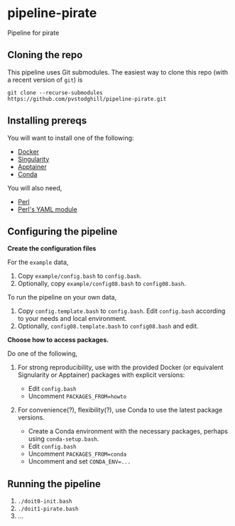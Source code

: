 # pipeline-pirate

Pipeline for pirate

## Cloning the repo

This pipeline uses Git submodules. The easiest way to clone this repo
(with a recent version of `git`) is

```
git clone --recurse-submodules https://github.com/pvstodghill/pipeline-pirate.git
```

## Installing prereqs

You will want to install one of the following:

- [Docker](https://www.docker.com/)
- [Singularity](https://sylabs.io/)
- [Apptainer](https://apptainer.org/)
- [Conda](https://conda.io)

You will also need,

- [Perl](https://www.perl.org/)
- [Perl's YAML module](https://metacpan.org/dist/YAML)

## Configuring the pipeline

**Create the configuration files**

For the `example` data,

1. Copy `example/config.bash` to  `config.bash`.
2. Optionally, copy `example/config08.bash` to  `config08.bash`.

To run the pipeline on your own data,

1. Copy `config.template.bash` to `config.bash`.  Edit `config.bash`
   according to your needs and local environment.
2. Optionally,  `config08.template.bash` to `config08.bash` and edit.

**Choose how to access packages.**

 Do one of the following,

1. For strong reproducibility, use with the provided Docker (or
   equivalent Signularity or Apptainer) packages with explicit
   versions:

    * Edit `config.bash`
    * Uncomment `PACKAGES_FROM=howto`


1. For convenience(?), flexibility(?), use Conda to use the latest
   package versions.

    * Create a Conda environment with the necessary packages, perhaps
      using `conda-setup.bash`.
    * Edit `config.bash`
    * Uncomment `PACKAGES_FROM=conda`
    * Uncomment and set `CONDA_ENV=...`

## Running the pipeline

1. `./doit0-init.bash`
2. `./doit1-pirate.bash`
3. ...
